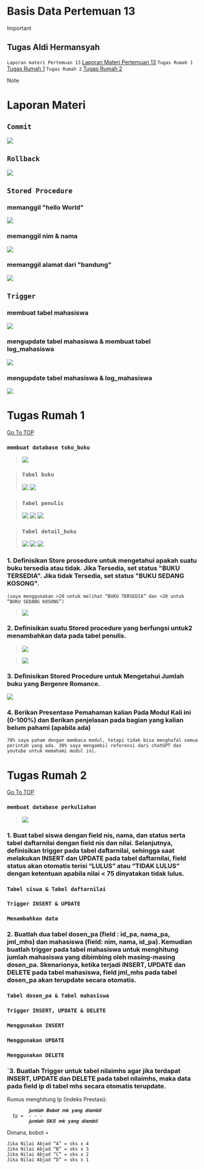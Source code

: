# Basis Data Pertemuan 13
> [!IMPORTANT]
> ## Tugas Aldi Hermansyah
>
> `Laporan materi Pertemuan 13`
> [Laporan Materi Pertemuan 13](#laporan-materi)
> `Tugas Rumah 1`
> [Tugas Rumah 1](#tugas-rumah-1)
> `Tugas Rumah 2`
> [Tugas Rumah 2](#tugas-rumah-2)

> [!NOTE]
> # Laporan Materi
> ## `Commit`
> <img src="/P13/img/P13 - commit.png" img>
>
> ## `Rollback`
> <img src="/P13/img/P13 - rollback.png" img>
> 
> ## `Stored Procedure`
> ### memanggil "hello World"
> 
> <img src="/P13/img/P13 - sp1.png" img>
>
> ### memanggil nim & nama
> 
> <img src="/P13/img/P13 - sp2.png" img>
>
> ### memanggil alamat dari "bandung"
> <img src="/P13/img/P13 - sp3.png" img>
>
> ## `Trigger`
> ### membuat tabel mahasiswa
> 
> <img src="/P13/img/P13 - t1.png" img>
>
> ### mengupdate tabel mahasiswa & membuat tabel log_mahasiswa
> 
> <img src="/P13/img/P13 - t2.png" img>
>
> ### mengupdate tabel mahasiswa & log_mahasiswa
> 
> <img src="/P13/img/P13 - t3.png" img>
>


# Tugas Rumah 1
[Go To TOP](#basis-data-pertemuan-13)
### `membuat database toko_buku`
> 
> <img src="/P13/img/P13 - rumah.png" img>

> ### `Tabel buku`
> 
> <img src="/P13/img/P13 - rumah - buku1.png" img>
> <img src="/P13/img/P13 - rumah - buku2.png" img>

> ### `Tabel penulis`
> <img src="/P13/img/P13 - rumah - penulis1.png" img>
>
> <img src="/P13/img/P13 - rumah - penulis2.png" img>
>
> <img src="/P13/img/P13 - rumah - penulis3.png" img>

> ### `Tabel detail_buku`
>
> <img src="/P13/img/P13 - rumah - db1.png">
>
> <img src="/P13/img/P13 - rumah - db2.png">
>
> <img src="/P13/img/P13 - rumah - db3.png">

### 1.  Definisikan Store prosedure untuk mengetahui apakah suatu buku tersedia atau tidak. Jika Tersedia, set status "BUKU TERSEDIA". Jika tidak Tersedia, set status "BUKU SEDANG KOSONG".
`(saya menggunakan >20 untuk melihat “BUKU TERSEDIA” dan <20 untuk “BUKU SEDANG KOSONG”)`
> 
> <img src="/P13/img/P13 - rumah - soal 1.png"> 

### 2. Definisikan suatu Stored procedure yang berfungsi untuk2 menambahkan data pada tabel penulis.
> <img src="/P13/img/P13 - rumah - soal 2-1.png">

> <img src="/P13/img/P13 - rumah - soal 2-2.png">

### 3. Definisikan Stored Procedure untuk Mengetahui Jumlah buku yang Bergenre Romance.
<img src="/P13/img/P13 - rumah - soal 3.png">

### 4. Berikan Presentase Pemahaman kalian Pada Modul Kali ini (0-100%) dan Berikan penjelasan pada bagian yang kalian belum pahami (apabila ada)
`70% saya paham dengan membaca modul, tetapi tidak bisa menghafal semua perintah yang ada. 30% saya mengambil referensi dari chatGPT dan youtube untuk memahami modul ini.`

# Tugas Rumah 2
[Go To TOP](#basis-data-pertemuan-13)
### `membuat database perkuliahan`

> <img src="/P13/img/P13 - rumah2 - db.png">
### 1. Buat tabel siswa dengan field nis, nama, dan status serta tabel daftarnilai dengan field nis dan nilai. Selanjutnya, definisikan trigger pada tabel daftarnilai, sehingga saat melakukan INSERT dan UPDATE pada tabel daftarnilai, field status akan otomatis terisi “LULUS” atau “TIDAK LULUS” dengan ketentuan apabila nilai < 75 dinyatakan tidak lulus.
### `Tabel siswa & Tabel daftarnilai`

### `Trigger INSERT & UPDATE`

### `Menambahkan data`

### 2. Buatlah dua tabel dosen_pa (field : id_pa, nama_pa, jml_mhs) dan mahasiswa (field: nim, nama, id_pa). Kemudian buatlah trigger pada tabel mahasiswa untuk menghitung jumlah mahasiswa yang dibimbing oleh masing-masing dosen_pa. Skenarionya, ketika terjadi INSERT, UPDATE dan DELETE pada tabel mahasiswa, field jml_mhs pada tabel dosen_pa akan terupdate secara otomatis.
### `Tabel dosen_pa & Tabel mahasiswa`

### `Trigger INSERT, UPDATE & DELETE`

### `Menggunakan INSERT`

### `Menggunakan UPDATE`

### `Menggunakan DELETE`

### `3. Buatlah Trigger untuk tabel nilaimhs agar jika terdapat INSERT, UPDATE dan DELETE pada tabel nilaimhs, maka data pada field ip di tabel mhs secara otomatis terupdate.

Rumus menghitung Ip (Indeks Prestasi):

            𝒋𝒖𝒎𝒍𝒂𝒉 𝑩𝒐𝒃𝒐𝒕 𝒎𝒌 𝒚𝒂𝒏𝒈 𝒅𝒊𝒂𝒎𝒃𝒊𝒍
      Ip =  - - -
            𝒋𝒖𝒎𝒍𝒂𝒉 𝑺𝑲𝑺 𝒎𝒌 𝒚𝒂𝒏𝒈 𝒅𝒊𝒂𝒎𝒃𝒊𝒍


Dimana, bobot =

    Jika Nilai Abjad “A” = sks x 4
    Jika Nilai Abjad “B” = sks x 3
    Jika Nilai Abjad “C” = sks x 2
    Jika Nilai Abjad “D” = sks x 1

